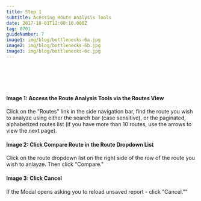 ```yaml
---
title: Step 1
subtitle: Acessing Route Analysis Tools
date: 2017-10-01T12:00:10.000Z
tag: 0701
guideNumber: 7
image1: img/blog/bottlenecks-6a.jpg
image2: img/blog/bottlenecks-6b.jpg
image3: img/blog/bottlenecks-6c.jpg
---
```


# &nbsp; 
#### Image 1: Access the Route Analysis Tools via the Routes View
Click on the "Routes" link in the side navigation bar, find the route you wish to analyze using either the search bar (case sensitive), or the paginated, alphabetized routes list (if you have more than 10 routes, use the arrows to view the next page).

#### Image 2: Click Compare Route in the Route Dropdown List
Click on the route dropdown list on the right side of the row of the route you wish to anlayze. Then click "Compare."

#### Image 3: Click Cancel
If the Modal opens asking you to reload unsaved report - click "Cancel.""